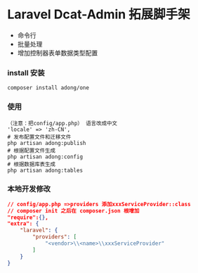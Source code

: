 # Laravel Dcat-Admin 拓展脚手架
- 命令行
- 批量处理
- 增加控制器表单数据类型配置

### install 安装
```
composer install adong/one
```


### 使用
```
（注意：把config/app.php） 语言改成中文
'locale' => 'zh-CN',
# 发布配置文件和迁移文件
php artisan adong:publish
# 根据配置文件生成
php artisan adong:config 
# 根据数据库表生成
php artisan adong:tables
```

### 本地开发修改
``` json
// config/app.php =>providers 添加xxxServiceProvider::class 
// composer init 之后在 composer.json 根增加
"require":{},
"extra": {
    "laravel": {
        "providers": [
            "<vendor>\\<name>\\xxxServiceProvider"
        ]
    }
}
```
